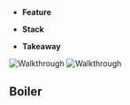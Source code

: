 ##
- **Feature**

- **Stack**

- **Takeaway**

![Walkthrough]()
![Walkthrough]()
<!-- [Visit Project]() -->

## Boiler
